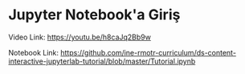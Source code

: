 # Jupyter Notebook'a Giriş

Video Link: https://youtu.be/h8caJq2Bb9w

Notebook Link: https://github.com/ine-rmotr-curriculum/ds-content-interactive-jupyterlab-tutorial/blob/master/Tutorial.ipynb